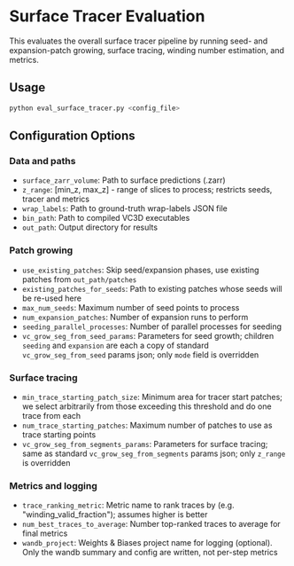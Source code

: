 # Surface Tracer Evaluation

This evaluates the overall surface tracer pipeline by running seed- and expansion-patch growing, surface tracing, winding number estimation, and metrics.

## Usage

```bash
python eval_surface_tracer.py <config_file>
```

## Configuration Options

### Data and paths
- `surface_zarr_volume`: Path to surface predictions (.zarr)
- `z_range`: [min_z, max_z] - range of slices to process; restricts seeds, tracer and metrics
- `wrap_labels`: Path to ground-truth wrap-labels JSON file
- `bin_path`: Path to compiled VC3D executables
- `out_path`: Output directory for results

### Patch growing
- `use_existing_patches`: Skip seed/expansion phases, use existing patches from `out_path/patches`
- `existing_patches_for_seeds`: Path to existing patches whose seeds will be re-used here
- `max_num_seeds`: Maximum number of seed points to process
- `num_expansion_patches`: Number of expansion runs to perform
- `seeding_parallel_processes`: Number of parallel processes for seeding
- `vc_grow_seg_from_seed_params`: Parameters for seed growth; children `seeding` and `expansion` are each a copy of standard `vc_grow_seg_from_seed` params json; only `mode` field is overridden

### Surface tracing
- `min_trace_starting_patch_size`: Minimum area for tracer start patches; we select arbitrarily from those exceeding this threshold and do one trace from each
- `num_trace_starting_patches`: Maximum number of patches to use as trace starting points
- `vc_grow_seg_from_segments_params`: Parameters for surface tracing; same as standard `vc_grow_seg_from_segments` params json; only `z_range` is overridden

### Metrics and logging
- `trace_ranking_metric`: Metric name to rank traces by (e.g. "winding_valid_fraction"); assumes higher is better
- `num_best_traces_to_average`: Number top-ranked traces to average for final metrics
- `wandb_project`: Weights & Biases project name for logging (optional). Only the wandb summary and config are written, not per-step metrics
